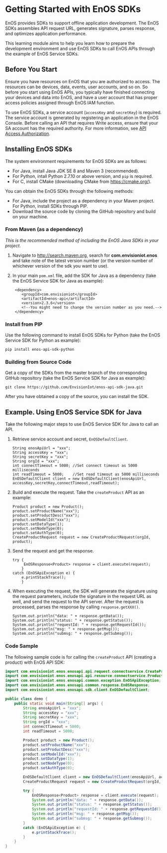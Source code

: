 # Getting Started with EnOS SDKs

EnOS provides SDKs to support offline application development. The EnOS SDKs assembles API request URL, generates signature, parses response, and optimizes application performance.

This learning module aims to help you learn how to prepare the development environment and use EnOS SDKs to call EnOS APIs through the example of EnOS Service SDKs.

## Before You Start

Ensure you have resources on EnOS that you are authorized to access. The resources can be devices, data, events, user accounts, and so on. So before you start using EnOS APIs, you typically have finished connecting your devices and data into EnOS, and have a user account that has proper access policies assigned through EnOS IAM function.

To use EnOS SDKs, a service account (`accessKey` and `secretKey`) is required. The service account is generated by registering an application in the EnOS Console. Before calling an API that requires Write access, ensure that your SA account has the required authority. For more information, see [API Access Authorization](api_authorization_list).

## Installing EnOS SDKs

The system environment requirements for EnOS SDKs are as follows:

- For Java, install Java JDK SE 8 and Maven 3 (recommended).
- For Python, intall Python 2.7.10 or above version, and `pip` is required.
- For C, install CMake (downloading CMake from <https://cmake.org/>).

You can obtain the EnOS SDKs through the following methods:
* For Java, include the project as a dependency in your Maven project. For Python, install SDKs through PIP.
* Download the source code by cloning the GitHub repository and build on your machine.

### From Maven (as a dependency)

  _This is the recommended method of including the EnOS Java SDKs in your project._

1. Navigate to http://search.maven.org, search for **com.envisioniot.enos** and take note of the latest version number (or the version number of whichever version of the sdk you want to use).

2. In your main `pom.xml` file, add the SDK for Java as a dependency (take the EnOS Service SDK for Java as example):

   ```
    <dependency>
       <groupId>com.envisioniot</groupId>
       <artifactId>enos-api</artifactId>
       <version>2.3.6</version>
       <!--You might need to change the version number as you need.-->
    </dependency>
   ```

### Install from PIP

Use the following command to install EnOS SDKs for Python (take the EnOS Service SDK for Python as example):

```
pip install enos-api-sdk-python
```

### Building from Source Code

Get a copy of the SDKs from the master branch of the corresponding GitHub repository (take the EnOS Service SDK for Java as example):
```
git clone https://github.com/EnvisionIot/enos-api-sdk-java.git
```
After you have obtained a copy of the source, you can install the SDK.


## Example. Using EnOS Service SDK for Java
Take the following major steps to use EnOS Service SDK for Java to call an API.

1. Retrieve service account and secret, `EnOSDefaultClient`.

   ```
   String enosApiUrl = "xxx";
   String accessKey = "xxx";
   String secretKey = "xxx";
   String orgId = "xxx";
   int connectTimeout = 5000; //Set connect timeout as 5000 milliseconds
   int readTimeout = 5000;    //Set read timeout as 5000 milliseconds
   EnOSDefaultClient client = new EnOSDefaultClient(enosApiUrl, accessKey,secretKey,connectTimeout,readTimeout);
   ```

2. Build and execute the request. Take the `createProduct` API as an example:

   ```
   Product product = new Product();
   product.setProductName("xxx");
   product.setProductDesc("xxx");
   product.setModelId("xxx");
   product.setDataType(1);
   product.setNodeType(0);
   product.setAuthType(0);
   CreateProductRequest request = new CreateProductRequest(orgId, product);
   ```

3. Send the request and get the response.

   ```
   try {
        EnOSResponse<Product> response = client.execute(request);
       }
   catch (EnOSApiException e) {
       e.printStackTrace();
       }
   ```

4. When executing the request, the SDK will generate the signature using the request parameters, include the signature in the request URL as well, and send the request to the API server. After the request is processed, parses the response by calling `response.getXXX()`.

   ```
   System.out.println("data: " + response.getData());
   System.out.println("status: " + response.getStatus());
   System.out.println("requestId: " + response.getRequestId());
   System.out.println("msg: " + response.getMsg());
   System.out.println("submsg: " + response.getSubmsg());
   ```

### Code Sample

The following sample code is for calling the `createProduct` API (creating a product) with EnOS API SDK:

```java
import com.envisioniot.enos.enosapi.api.request.connectservice.CreateProductRequest;
import com.envisioniot.enos.enosapi.api.resource.connectservice.Product;
import com.envisioniot.enos.enosapi.common.exception.EnOSApiException;
import com.envisioniot.enos.enosapi.common.response.EnOSResponse;
import com.envisioniot.enos.enosapi.sdk.client.EnOSDefaultClient;

public class demo {
    public static void main(String[] args) {
        String enosApiUrl = "xxx";
        String accessKey = "xxx";
        String secretKey = "xxx";
        String orgId = "xxx";
        int connectTimeout = 5000;
        int readTimeout = 5000;

        Product product = new Product();
        product.setProductName("xxx");
        product.setProductDesc("xxx");
        product.setModelId("xxx");
        product.setDataType(1);
        product.setNodeType(0);
        product.setAuthType(0);

        EnOSDefaultClient client = new EnOSDefaultClient(enosApiUrl, accessKey, secretKey, connectTimeout, readTimeout);
        CreateProductRequest request = new CreateProductRequest(orgId, product);

        try {
            EnOSResponse<Product> response = client.execute(request);
            System.out.println("data: " + response.getData());
            System.out.println("status: " + response.getStatus());
            System.out.println("requestId: " + response.getRequestId());
            System.out.println("msg: " + response.getMsg());
            System.out.println("submsg: " + response.getSubmsg());
        }
        catch (EnOSApiException e) {
            e.printStackTrace();
        }
    }
}
```
